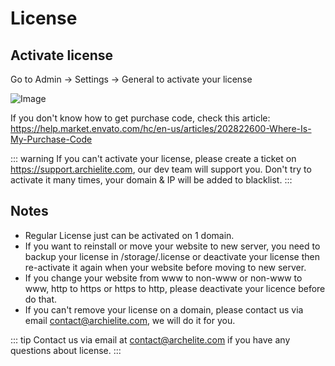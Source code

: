 # License

## Activate license

Go to Admin -> Settings -> General to activate your license

![Image](https://live.staticflickr.com/65535/51714461156_24821fc934_b.jpg)

If you don't know how to get purchase code, check this article: https://help.market.envato.com/hc/en-us/articles/202822600-Where-Is-My-Purchase-Code

::: warning
If you can't activate your license, please create a ticket on https://support.archielite.com, our dev team will support you. Don't try to activate it many times, your domain & IP will be added to blacklist.
:::

## Notes
- Regular License just can be activated on 1 domain.
- If you want to reinstall or move your website to new server, you need to backup your license in /storage/.license or deactivate
your license then re-activate it again when your website before moving to new server.
- If you change your website from www to non-www or non-www to www, http to https or https to http, please deactivate your licence before do that.
- If you can't remove your license on a domain, please contact us via email contact@archielite.com, we will do it for you.

::: tip
Contact us via email at contact@archelite.com if you have any questions about license.
:::
